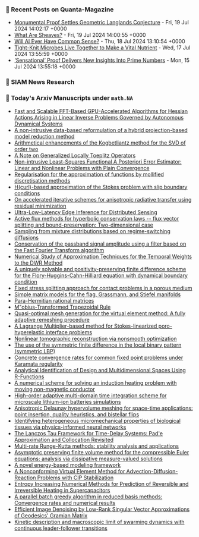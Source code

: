 ### 📝 Recent Posts on Quanta-Magazine
<!-- quanta starts -->
* <a href="https://www.quantamagazine.org/monumental-proof-settles-geometric-langlands-conjecture-20240719/">Monumental Proof Settles Geometric Langlands Conjecture</a> - Fri, 19 Jul 2024 14:02:17 +0000
* <a href="https://www.quantamagazine.org/what-are-sheaves-20240719/">What Are Sheaves?</a> - Fri, 19 Jul 2024 14:00:55 +0000
* <a href="https://www.quantamagazine.org/will-ai-ever-have-common-sense-20240718/">Will AI Ever Have Common Sense?</a> - Thu, 18 Jul 2024 13:10:54 +0000
* <a href="https://www.quantamagazine.org/tight-knit-microbes-live-together-to-make-a-vital-nutrient-20240717/">Tight-Knit Microbes Live Together to Make a Vital Nutrient</a> - Wed, 17 Jul 2024 13:55:59 +0000
* <a href="https://www.quantamagazine.org/sensational-proof-delivers-new-insights-into-prime-numbers-20240715/">‘Sensational’ Proof Delivers New Insights Into Prime Numbers</a> - Mon, 15 Jul 2024 13:55:18 +0000
<!-- quanta ends -->

### 📝 SIAM News Research
<!-- siam-news starts -->

<!-- siam-news ends -->

### 📝 Today's Arxiv Manuscripts under ``math.NA``
<!-- arxiv-math-na starts -->
* <a href="https://arxiv.org/abs/2407.13066">Fast and Scalable FFT-Based GPU-Accelerated Algorithms for Hessian Actions Arising in Linear Inverse Problems Governed by Autonomous Dynamical Systems</a>
* <a href="https://arxiv.org/abs/2407.13073">A non-intrusive data-based reformulation of a hybrid projection-based model reduction method</a>
* <a href="https://arxiv.org/abs/2407.13116">Arithmetical enhancements of the Kogbetliantz method for the SVD of order two</a>
* <a href="https://arxiv.org/abs/2407.13190">A Note on Generalized Locally Toeplitz Operators</a>
* <a href="https://arxiv.org/abs/2407.13253">Non-intrusive Least-Squares Functional A Posteriori Error Estimator: Linear and Nonlinear Problems with Plain Convergence</a>
* <a href="https://arxiv.org/abs/2407.13263">Regularisation for the approximation of functions by mollified discretisation methods</a>
* <a href="https://arxiv.org/abs/2407.13353">H(curl)-based approximation of the Stokes problem with slip boundary conditions</a>
* <a href="https://arxiv.org/abs/2407.13356">On accelerated iterative schemes for anisotropic radiative transfer using residual minimization</a>
* <a href="https://arxiv.org/abs/2407.13360">Ultra-Low-Latency Edge Inference for Distributed Sensing</a>
* <a href="https://arxiv.org/abs/2407.13380">Active flux methods for hyperbolic conservation laws -- flux vector splitting and bound-preservation: Two-dimensional case</a>
* <a href="https://arxiv.org/abs/2407.13389">Sampling from mixture distributions based on regime-switching diffusions</a>
* <a href="https://arxiv.org/abs/2407.13414">Conservation of the passband signal amplitude using a filter based on the Fast Fourier Transform algorithm</a>
* <a href="https://arxiv.org/abs/2407.13418">Numerical Study of Approximation Techniques for the Temporal Weights to the DWR Method</a>
* <a href="https://arxiv.org/abs/2407.13453">A uniquely solvable and positivity-preserving finite difference scheme for the Flory-Huggins-Cahn-Hilliard equation with dynamical boundary condition</a>
* <a href="https://arxiv.org/abs/2407.13459">Fixed stress splitting approach for contact problems in a porous medium</a>
* <a href="https://arxiv.org/abs/2407.13482">Simple matrix models for the flag, Grassmann, and Stiefel manifolds</a>
* <a href="https://arxiv.org/abs/2407.13563">Para-Hermitian rational matrices</a>
* <a href="https://arxiv.org/abs/2407.13650">M"obius-Transformed Trapezoidal Rule</a>
* <a href="https://arxiv.org/abs/2407.13665">Quasi-optimal mesh generation for the virtual element method: A fully adaptive remeshing procedure</a>
* <a href="https://arxiv.org/abs/2407.13684">A Lagrange Multiplier-based method for Stokes-linearized poro-hyperelastic interface problems</a>
* <a href="https://arxiv.org/abs/2407.12984">Nonlinear tomographic reconstruction via nonsmooth optimization</a>
* <a href="https://arxiv.org/abs/2407.13178">The use of the symmetric finite difference in the local binary pattern (symmetric LBP)</a>
* <a href="https://arxiv.org/abs/2407.13234">Concrete convergence rates for common fixed point problems under Karamata regularity</a>
* <a href="https://arxiv.org/abs/2407.13573">Analytical Identification of Design and Multidimensional Spaces Using R-Functions</a>
* <a href="https://arxiv.org/abs/2301.11744">A numerical scheme for solving an induction heating problem with moving non-magnetic conductor</a>
* <a href="https://arxiv.org/abs/2310.06573">High-order adaptive multi-domain time integration scheme for microscale lithium-ion batteries simulations</a>
* <a href="https://arxiv.org/abs/2312.17414">Anisotropic Delaunay hypervolume meshing for space-time applications: point insertion, quality heuristics, and bistellar flips</a>
* <a href="https://arxiv.org/abs/2402.10741">Identifying heterogeneous micromechanical properties of biological tissues via physics-informed neural networks</a>
* <a href="https://arxiv.org/abs/2403.03895">The Lanczos Tau Framework for Time-Delay Systems: Pad'e Approximation and Collocation Revisited</a>
* <a href="https://arxiv.org/abs/2405.02139">Multi-rate Runge-Kutta methods: stability analysis and applications</a>
* <a href="https://arxiv.org/abs/2405.05685">Asymptotic preserving finite volume method for the compressible Euler equations: analysis via dissipative measure-valued solutions</a>
* <a href="https://arxiv.org/abs/2406.12391">A novel energy-based modeling framework</a>
* <a href="https://arxiv.org/abs/2407.00612">A Nonconforming Virtual Element Method for Advection-Diffusion-Reaction Problems with CIP Stabilization</a>
* <a href="https://arxiv.org/abs/2407.10050">Entropy Increasing Numerical Methods for Prediction of Reversible and Irreversible Heating in Supercapacitors</a>
* <a href="https://arxiv.org/abs/2407.11631">A parallel batch greedy algorithm in reduced basis methods: Convergence rates and numerical results</a>
* <a href="https://arxiv.org/abs/2209.13094">Efficient Image Denoising by Low-Rank Singular Vector Approximations of Geodesics' Gramian Matrix</a>
* <a href="https://arxiv.org/abs/2310.19700">Kinetic description and macroscopic limit of swarming dynamics with continuous leader-follower transitions</a>
<!-- arxiv-math-na ends -->
